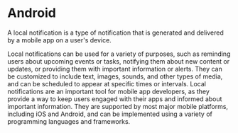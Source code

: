 # Android
A local notification is a type of notification that is generated and delivered by a mobile app on a user's device.

Local notifications can be used for a variety of purposes, such as reminding users about upcoming events or tasks, notifying them about new content or updates, or providing them with important information or alerts. They can be customized to include text, images, sounds, and other types of media, and can be scheduled to appear at specific times or intervals.
Local notifications are an important tool for mobile app developers, as they provide a way to keep users engaged with their apps and informed about important information. They are supported by most major mobile platforms, including iOS and Android, and can be implemented using a variety of programming languages and frameworks.
